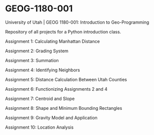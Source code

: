 # GEOG-1180-001
University of Utah | GEOG 1180-001: Introduction to Geo-Programming

Repository of all projects for a Python introduction class.

Assignment 1: Calculating Manhattan Distance

Assignment 2: Grading System

Assignment 3: Summation

Assignment 4: Identifying Neighbors

Assignment 5: Distance Calculation Between Utah Counties

Assignment 6: Functionizing Assignments 2 and 4

Assignment 7: Centroid and Slope

Assignment 8: Shape and Minimum Bounding Rectangles

Assignment 9: Gravity Model and Application

Assignment 10: Location Analysis

